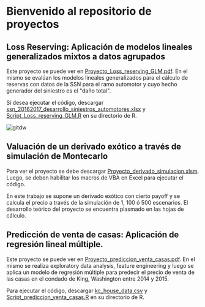 # Bienvenido al repositorio de proyectos
## Loss Reserving: Aplicación de modelos lineales generalizados mixtos a datos agrupados

Este proyecto se puede ver en [Proyecto_Loss_reserving_GLM.pdf](https://github.com/augustod-prieto/projects/blob/aaf2ddb39961cff402519f8ed7b3c69c761642df/Proyecto_Loss_reserving_GLM.pdf).
En el mismo se evalúan los modelos lineales generalizados para el cálculo de reservas con datos de la SSN para el ramo automotor y cuyo hecho generador del siniestro es el "daño total". 

Si desea ejecutar el código, descargar [ssn_20162017_desarrollo_siniestros_automotores.xlsx](https://github.com/augustod-prieto/projects/blob/aaf2ddb39961cff402519f8ed7b3c69c761642df/ssn_20162017_desarrollo_siniestros_automotores.xlsx) y [Script_Loss_reserving_GLM.R](https://github.com/augustod-prieto/projects/blob/aaf2ddb39961cff402519f8ed7b3c69c761642df/Script_Loss_reserving_GLM.R) en su directorio de R.

![gitdw](https://user-images.githubusercontent.com/87995100/129102694-78919a8e-b606-4a4c-b144-2b7264d5f35d.png)


## Valuación de un derivado exótico a través de simulación de Montecarlo

Para ver el proyecto se debe descargar [Proyecto_derivado_simulacion.xlsm](https://github.com/augustod-prieto/projects/blob/aaf2ddb39961cff402519f8ed7b3c69c761642df/Proyecto_derivado_simulacion.xlsm). Luego, se deben habilitar los macros de VBA en Excel para ejecutar el código.

En este trabajo se supone un derivado exótico con cierto payoff y se calcula el precio a través de la simulación de 1, 100 ó 500 escenarios. El desarrollo teórico del proyecto se encuentra plasmado en las hojas de cálculo.

## Predicción de venta de casas: Aplicación de regresión lineal múltiple.

Este proyecto se puede ver en [Proyecto_prediccion_venta_casas.pdf](https://github.com/augustod-prieto/projects/blob/aaf2ddb39961cff402519f8ed7b3c69c761642df/Proyecto_prediccion_venta_casas.pdf). En el mismo se realiza exploratory data analysis, feature engineering
y luego se aplica un modelo de regresión múltiple para predecir el precio de venta de las casas en el condado de King, Washington entre 2014 y 2015.

Para ejecutar el código, descargar [kc_house_data.csv](https://github.com/augustod-prieto/projects/blob/aaf2ddb39961cff402519f8ed7b3c69c761642df/kc_house_data.csv) y [Script_prediccion_venta_casas.R](https://github.com/augustod-prieto/projects/blob/aaf2ddb39961cff402519f8ed7b3c69c761642df/Script_prediccion_venta_casas.R) en su directorio de R.
